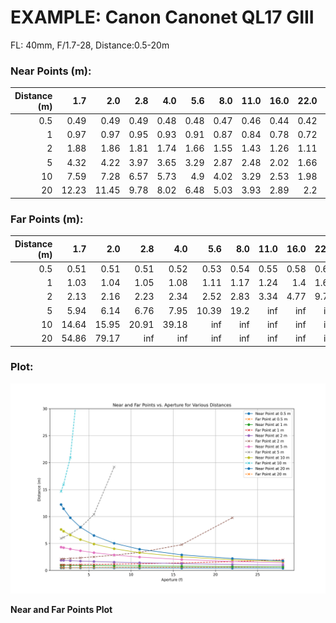 # EXAMPLE: Canon Canonet QL17 GIII
FL: 40mm, F/1.7-28, Distance:0.5-20m
### Near Points (m):

|   Distance (m) |   1.7 |   2.0 |   2.8 |   4.0 |   5.6 |   8.0 |   11.0 |   16.0 |   22.0 |   28.0 |
|---------------:|------:|------:|------:|------:|------:|------:|-------:|-------:|-------:|-------:|
|            0.5 |  0.49 |  0.49 |  0.49 |  0.48 |  0.48 |  0.47 |   0.46 |   0.44 |   0.42 |   0.4  |
|            1   |  0.97 |  0.97 |  0.95 |  0.93 |  0.91 |  0.87 |   0.84 |   0.78 |   0.72 |   0.67 |
|            2   |  1.88 |  1.86 |  1.81 |  1.74 |  1.66 |  1.55 |   1.43 |   1.26 |   1.11 |   1    |
|            5   |  4.32 |  4.22 |  3.97 |  3.65 |  3.29 |  2.87 |   2.48 |   2.02 |   1.66 |   1.41 |
|           10   |  7.59 |  7.28 |  6.57 |  5.73 |  4.9  |  4.02 |   3.29 |   2.53 |   1.98 |   1.63 |
|           20   | 12.23 | 11.45 |  9.78 |  8.02 |  6.48 |  5.03 |   3.93 |   2.89 |   2.2  |   1.78 |

### Far Points (m):

|   Distance (m) |   1.7 |   2.0 |    2.8 |    4.0 |    5.6 |    8.0 |   11.0 |   16.0 |   22.0 |   28.0 |
|---------------:|------:|------:|-------:|-------:|-------:|-------:|-------:|-------:|-------:|-------:|
|            0.5 |  0.51 |  0.51 |   0.51 |   0.52 |   0.53 |   0.54 |   0.55 |   0.58 |   0.61 |   0.65 |
|            1   |  1.03 |  1.04 |   1.05 |   1.08 |   1.11 |   1.17 |   1.24 |   1.4  |   1.64 |   1.97 |
|            2   |  2.13 |  2.16 |   2.23 |   2.34 |   2.52 |   2.83 |   3.34 |   4.77 |   9.77 | inf    |
|            5   |  5.94 |  6.14 |   6.76 |   7.95 |  10.39 |  19.2  | inf    | inf    | inf    | inf    |
|           10   | 14.64 | 15.95 |  20.91 |  39.18 | inf    | inf    | inf    | inf    | inf    | inf    |
|           20   | 54.86 | 79.17 | inf    | inf    | inf    | inf    | inf    | inf    | inf    | inf    |

### Plot:

![Near and Far Points Plot](near_and_far_points_cheatsheet.png)

**Near and Far Points Plot**

